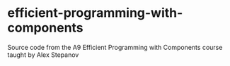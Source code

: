 # efficient-programming-with-components
Source code from the A9 Efficient Programming with Components course taught by Alex Stepanov
